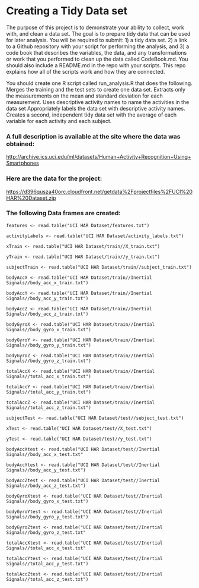 # Creating a Tidy Data set


The purpose of this project is to demonstrate your ability to collect, work with, and clean a data set. The goal is to prepare tidy data that can be used for later analysis. You will be required to submit: 1) a tidy data set.  2) a link to a Github repository with your script for performing the analysis, and 3) a code book that describes the variables, the data, and any transformations or work that you performed to clean up the data called CodeBook.md. You should also include a README.md in the repo with your scripts. This repo explains how all of the scripts work and how they are connected. 

You should create one R script called run_analysis.R that does the following. 
Merges the training and the test sets to create one data set.
Extracts only the measurements on the mean and standard deviation for each measurement. 
Uses descriptive activity names to name the activities in the data set
Appropriately labels the data set with descriptive activity names.
Creates a second, independent tidy data set with the average of each variable for each activity and each subject.

### A full description is available at the site where the data was obtained: 
http://archive.ics.uci.edu/ml/datasets/Human+Activity+Recognition+Using+Smartphones 

### Here are the data for the project:
https://d396qusza40orc.cloudfront.net/getdata%2Fprojectfiles%2FUCI%20HAR%20Dataset.zip 


### The following Data frames are created:

```{R}
features <- read.table("UCI HAR Dataset/features.txt")
```

```{R}
activityLabels <- read.table("UCI HAR Dataset/activity_labels.txt")
```
```{R}
xTrain <- read.table("UCI HAR Dataset/train//X_train.txt")
```
 
```{R}
yTrain <- read.table("UCI HAR Dataset/train//y_train.txt")
```
 
```{R}
subjectTrain <- read.table("UCI HAR Dataset/train//subject_train.txt")
```
```{R}
bodyAccX <- read.table("UCI HAR Dataset/train//Inertial Signals//body_acc_x_train.txt")
```
  
```{R}
bodyAccY <- read.table("UCI HAR Dataset/train//Inertial Signals//body_acc_y_train.txt")
```
   
```{R}
bodyAccZ <- read.table("UCI HAR Dataset/train//Inertial Signals//body_acc_z_train.txt")
```

```{R}
bodyGyroX <- read.table("UCI HAR Dataset/train//Inertial Signals//body_gyro_x_train.txt")
```

```{R}
bodyGyroY <- read.table("UCI HAR Dataset/train//Inertial Signals//body_gyro_y_train.txt")
```
 
```{R} 
bodyGyroZ <- read.table("UCI HAR Dataset/train//Inertial Signals//body_gyro_z_train.txt")
```

```{R}
totalAccX <- read.table("UCI HAR Dataset/train//Inertial Signals//total_acc_x_train.txt")
```

```{R}
totalAccY <- read.table("UCI HAR Dataset/train//Inertial Signals//total_acc_y_train.txt")
```

```{R}
totalAccZ <- read.table("UCI HAR Dataset/train//Inertial Signals//total_acc_z_train.txt")
```

```{R}
subjectTest <- read.table("UCI HAR Dataset/test//subject_test.txt")
```

```{R}
xTest <- read.table("UCI HAR Dataset/test//X_test.txt")
```

```{R}
yTest <- read.table("UCI HAR Dataset/test//y_test.txt")
```

```{R}
bodyAccXtest <- read.table("UCI HAR Dataset/test//Inertial Signals//body_acc_x_test.txt"
```

```{R}
bodyAccYtest <- read.table("UCI HAR Dataset/test//Inertial Signals//body_acc_y_test.txt")
```

```{R}
bodyAccZtest <- read.table("UCI HAR Dataset/test//Inertial Signals//body_acc_z_test.txt")
```

```{R}
bodyGyroXtest <- read.table("UCI HAR Dataset/test//Inertial Signals//body_gyro_x_test.txt")
```

```{R}
bodyGyroYtest <- read.table("UCI HAR Dataset/test//Inertial Signals//body_gyro_y_test.txt")
```

```{R}
bodyGyroZtest <- read.table("UCI HAR Dataset/test//Inertial Signals//body_gyro_z_test.txt"
```

```{R}
totalAccXtest <- read.table("UCI HAR Dataset/test//Inertial Signals//total_acc_x_test.txt"
```

```{R}
totalAccYtest <- read.table("UCI HAR Dataset/test//Inertial Signals//total_acc_y_test.txt")
```

```{R}
totalAccZtest <- read.table("UCI HAR Dataset/test//Inertial Signals//total_acc_z_test.txt")
```
  
